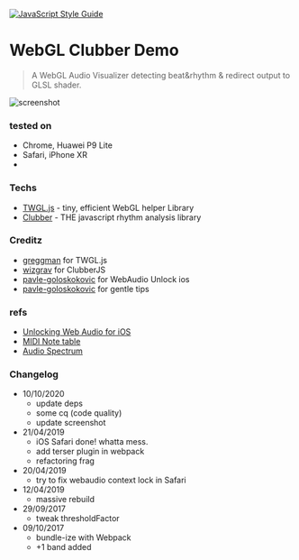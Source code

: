 [![JavaScript Style Guide](https://img.shields.io/badge/code_style-standard-brightgreen.svg)](https://standardjs.com)

# WebGL Clubber Demo

> A WebGL Audio Visualizer detecting beat&rhythm & redirect output to GLSL shader.

![screenshot](https://spleennooname.github.io/webgl-clubber-demo/screenshot.jpg)

### tested on

* Chrome, Huawei P9 Lite
* Safari, iPhone XR
*
### Techs

* [TWGL.js](https://twgljs.org/) - tiny, efficient WebGL helper Library
* [Clubber](https://github.com/wizgrav/clubber) - THE javascript rhythm analysis library

### Creditz

* [greggman](https://github.com/greggman) for TWGL.js
* [wizgrav](https://github.com/wizgrav) for ClubberJS
* [pavle-goloskokovic](https://github.com/pavle-goloskokovic) for WebAudio Unlock ios
* [pavle-goloskokovic](https://github.com/pavle-goloskokovic) for gentle tips

### refs
* [Unlocking Web Audio for iOS](https://github.com/pavle-goloskokovic/web-audio-touch-unlock)
* [MIDI Note table](http://subsynth.sourceforge.net/midinote2freq.html)
* [Audio Spectrum](http://www.teachmeaudio.com/mixing/techniques/audio-spectrum)

### Changelog
* 10/10/2020
	- update deps
	- some cq (code quality)
	- update screenshot
* 21/04/2019
	- iOS Safari done! whatta mess.
	- add terser plugin in webpack
	- refactoring frag
* 20/04/2019
	- try to fix webaudio context lock in Safari
* 12/04/2019
	- massive rebuild
* 29/09/2017
	- tweak thresholdFactor
* 09/10/2017
	- bundle-ize with Webpack
	- +1 band added